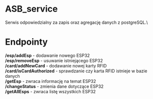 # ASB_service
Serwis odpowiedzialny za zapis oraz agregację danych z postgreSQL.\
# Endpointy
<b>/esp/addEsp</b> - dodawanie nowego ESP32\
<b>/esp/removeEsp</b> - usuwanie istniejącego ESP32\
<b>/card/addNewCard</b> - dodawanie nowej karty RFID\
<b>/card/isCardAuthorized</b> - sprawdzanie czy karta RFID istnieje w bazie danych\
<b>/getEsp</b> - zwraca informację na temat ESP32\
<b>/changeStatus</b> - zmienia dane dotyczące ESP32\
<b>/getAllEsps</b> - zwraca listę wszystkich ESP32
